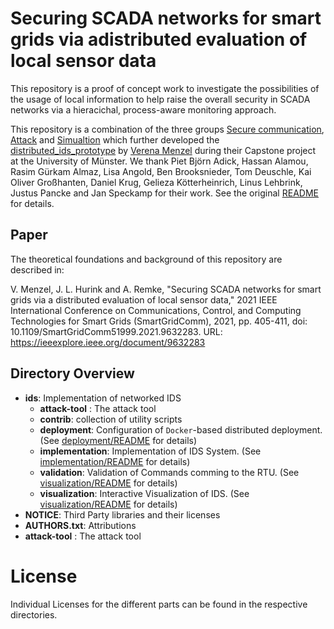 # Securing SCADA networks for smart grids via adistributed evaluation of local sensor data

This repository is a proof of concept work to investigate the possibilities of the usage of local information to help raise the overall security in SCADA networks via a hieracichal, process-aware monitoring approach.

This repository is a combination of the three groups [Secure communication](https://zivgitlab.uni-muenster.de/ag-lammers/itsis-blackout/seccomm), [Attack](https://zivgitlab.uni-muenster.de/ag-lammers/itsis-blackout/gruppe-2-attack) and [Simualtion](https://zivgitlab.uni-muenster.de/ag-lammers/itsis-blackout/gruppe-1-simulation) which further developed the [distributed_ids_prototype](https://gitlab.utwente.nl/vmenzel/distributed_ids_prototype) by [Verena Menzel](https://gitlab.utwente.nl/vmenzel) during their Capstone project at the University of Münster. We thank Piet Björn Adick, Hassan Alamou, Rasim Gürkam Almaz, Lisa Angold, Ben Brooksnieder, Tom Deuschle, Kai Oliver Großhanten, Daniel Krug, Gelieza Kötterheinrich, Linus Lehbrink, Justus Pancke and Jan Speckamp for their work. 
See the original [README](https://gitlab.utwente.nl/vmenzel/distributed_ids_prototype) for details.

## Paper 

The theoretical foundations and background of this repository are described in:  

V. Menzel, J. L. Hurink and A. Remke, "Securing SCADA networks for smart grids via a distributed evaluation of local sensor data," 2021 IEEE International Conference on Communications, Control, and Computing Technologies for Smart Grids (SmartGridComm), 2021, pp. 405-411,
doi: 10.1109/SmartGridComm51999.2021.9632283.
URL: https://ieeexplore.ieee.org/document/9632283


## Directory Overview
- **ids**: Implementation of networked IDS
  - **attack-tool** : The attack tool 
  - **contrib**: collection of utility scripts
  - **deployment**: Configuration of `Docker`-based distributed deployment. (See [deployment/README](ids/deployment/README.md) for details)
  - **implementation**: Implementation of IDS System. (See [implementation/README](ids/implementation/README.md) for details)
  - **validation**: Validation of Commands comming to the RTU. (See [visualization/README](ids/visualization/README.md) for details)
  - **visualization**: Interactive Visualization of IDS. (See [visualization/README](ids/visualization/README.md) for details)
- **NOTICE**: Third Party libraries and their licenses
- **AUTHORS.txt**: Attributions
- **attack-tool** : The attack tool 

# License
Individual Licenses for the different parts can be found in the respective directories.
